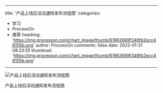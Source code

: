 
---
title: '产品上线后活动通知发布流程图'
categories: 
 - 学习
 - ProcessOn
 - 推荐
headimg: 'https://img.processon.com/chart_image/thumb/61862689f346fb2ecc48155b.png'
author: ProcessOn
comments: false
date: 2022-01-21 08:23:55
thumbnail: 'https://img.processon.com/chart_image/thumb/61862689f346fb2ecc48155b.png'
---

<div>   
<img class="thumb" alt="产品上线后活动通知发布流程图" src="https://img.processon.com/chart_image/thumb/61862689f346fb2ecc48155b.png" referrerpolicy="no-referrer">
<p>产品上线后活动通知发布流程图</p>  
</div>
            